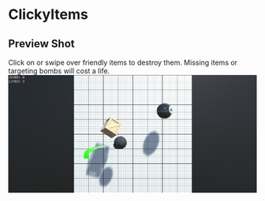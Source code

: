 # ClickyItems

## Preview Shot
Click on or swipe over friendly items to destroy them. Missing items or targeting bombs will cost a life.
![Gameplay example](preview.jpg)
